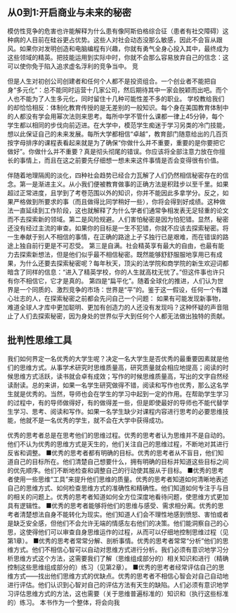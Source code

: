 ##  从0到1:开启商业与未来的秘密

模仿性竞争的危害也许能解释为什么患有像阿斯伯格综合征（患者有社交障碍）这种病的人目前在硅谷更占优势。这些人对社会动态没那么敏感，因此不会盲从跟风。如果你对发明创造和电脑编程有兴趣，你就有勇气全身心投入其中，最终成为这些领域的精英。把技能运用到实际中时，你就不会那么容易放弃自己的信念：这可以使你免于陷入追求虚名浮利的竞争当中。 竞



但是人生对初创公司创建者和任何个人都不是投资组合。一个创业者不能把自身“多元化”：总不能同时运营十几家公司，然后期待其中一家会脱颖而出吧。而个人也不能为了人生多元化，同时留住十几种可能性差不多的职业。 学校教给我们的却恰恰相反：体制化教育传授的是无差别的一般知识。每个身在美国教育体制中的人都没有学会用幂次法则来思考。每所中学不管什么课都一律上45分钟，每个学生都以相同的步伐向前迈进。在大学中，模范学生痴迷于学习另类的冷门技能，想以此保证自己的未来发展。每所大学都相信“卓越”，教育部门随意给出的几百页按字母排序的课程表看起来就是为了确保“你做什么并不重要，重要的是你要把它做好”。你做什么并不重要？真是彻头彻尾的错误。你应该将全部注意力放在你擅长的事情上，而且在这之前要先仔细想一想未来这件事情是否会变得很有价值。


伴随着地理隔阂的淡化，四种社会趋势已经合力瓦解了人们仍然相信秘密存在的信念。第一是渐进主义。从小我们便被教育做事的正确方法是积跬步以至千里。如果超过正常进度，且学到了考卷范围以外的知识，你并不能因此多拿学分。反之，如果严格做到所要求的事（而且做得比同学稍好一些），你将会得到好成绩。这种做法一直延续到工作阶段，这也就解释了为什么学者们通常争相发表无足轻重的论文而不去探索新的领域。第二是风险规避。人们害怕秘密是因为怕犯错。显然，秘密还没有经过主流的审查。如果你的目标是一生不犯错，你就不应该去探索秘密。将一生奉献于别人不相信的事情，在正确的路途上孑孓独行已是艰难，而在错误的路途上独自前行更是不可忍受。 第三是自满。社会精英享有最大的自由，也最有能力去探索新想法，但是他们似乎最不相信秘密。既然能够舒舒服服地享用已有成果，为什么还要去探索秘密呢？每年秋天，顶尖的法学院和商学院的新生欢迎词都暗含了同样的信息：“进入了精英学校，你的人生就高枕无忧了。”但这件事也许只有你不相信它，它才是真的。 第四是“扁平化”。随着全球化的推进，人们认为世界是一个同质的、激烈竞争的市场：世界是“平”的。鉴于这一假设，任何一个有雄心壮志的人，在探索秘密之前都会先问自己一个问题： 如果有可能发现新事物，难道全球人才库中更加聪明、更加有创造力的人还没有发现吗？这种怀疑的声音阻止了人们去探索秘密，因为身处的世界似乎大到任何个人都无法做出独特的贡献。

## ﻿批判性思维工具


我们如何界定一名优秀的大学生呢？决定一名大学生是否优秀的最重要因素就是他们的思维方式。从事学术研究时思维质量高，研究质量就会相应地提高；阅读的时候思维方式活跃，读书就会卓有成效；写作的时候思维质量高，写出的文字自然经读耐读。总的来讲，如果一名学生研究做得不错，阅读和写作也优秀，那么这名学生就是优秀的。当然，导师也会在学生的学习中起到一定的作用。在帮助学生学习的过程中，有的导师做得好，有的做得差一些，但是即使最好的导师也不能代替学生学习、思考、阅读和写作。如果一名学生缺少对课程内容进行思考的必要思维技能，他就不是一名优秀的学生，就不会在大学中获得成功。


优秀的思考者总是在思考他们的思维过程。优秀的思考者认为思维并不是自动的。他们不认为优秀的思维方式是天生的，他们关注自己的思维过程，不断地对其进行反省和调整。 ■优秀的思考者都有明确的目标。优秀的思考者从不盲目，他们知道自己的目标所在。他们清楚自己想要什么，拥有明确的目标并知道这些目标之间的优先顺序。他们不断地检查和调整自己的行动使其服从于目标。 ■优秀的思考者使用一些思维“工具”来提升他们思维的质量。优秀的思考者知道如何清晰地表述自己的思维方式、如何检查思维方式的准确性和精确性。他们知道如何专注于与目的相关的问题上。优秀的思考者知道如何全方位深度地看待问题，使思维方式更加具有逻辑性。 ■优秀的思考者能够将他们的思维与感受、需求相分离。优秀的思考者清楚想法自身不能转化为现实。他们知道人们会不理性地感到愤怒、害怕或者是缺乏安全感，但他们不会允许无端的情感左右他们的决策。他们能洞察自己的心思，这使得他们可以审查自身思维运作的过程，从而可以仔细地控制思维过程（见第1章）。 ■优秀的思考者常常分解、剖析事情。优秀的思考者常常“分析”他们的思维方式。他们不相信心智可以自动对思维方式进行分析。我们必须有意识地学习分析思维方式这个方法，这需要我们了解（思维组成部分的）相关知识和进行（精确控制这些思维组成部分的）练习（见第2章）。 ■优秀的思考者经常评估自己的思维方式——找出他们思维方式的优缺点。优秀的思考者不相信心智会对自己自动地进行评估。他们认识到心智对自己的评估方法有天生的缺陷。人们必须有意识地学习评估思维方式的方法，这也需要（关于思维普遍标准的）知识和（执行这些标准的）练习。 本书作为一个整体，将会向我
